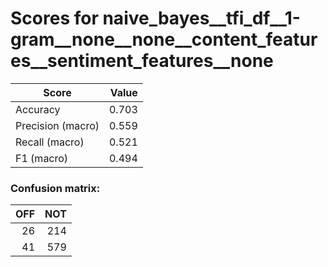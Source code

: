 # Scores for naive_bayes__tfi_df__1-gram__none__none__content_features__sentiment_features__none
|      Score      |Value|
|-----------------|----:|
|Accuracy         |0.703|
|Precision (macro)|0.559|
|Recall (macro)   |0.521|
|F1 (macro)       |0.494|

### Confusion matrix:
|OFF|NOT|
|--:|--:|
| 26|214|
| 41|579|
